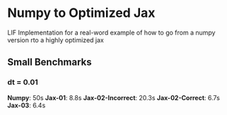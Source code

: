 # Numpy to Optimized Jax 

LIF Implementation for a real-word example of how to go from a numpy version rto a highly optimized jax

## Small Benchmarks

### dt = 0.01

**Numpy**: 50s
**Jax-01**: 8.8s
**Jax-02-Incorrect**: 20.3s
**Jax-02-Correct**: 6.7s
**Jax-03**: 6.4s